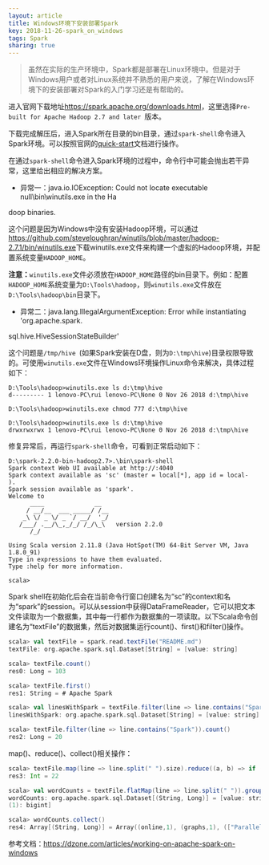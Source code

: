 ```yaml
---
layout: article
title: Windows环境下安装部署Spark
key: 2018-11-26-spark_on_windows
tags: Spark
sharing: true
---
```


> 虽然在实际的生产环境中，Spark都是部署在Linux环境中。但是对于Windows用户或者对Linux系统并不熟悉的用户来说，了解在Windows环境下的安装部署对Spark的入门学习还是有帮助的。
>

<!--more-->

进入官网下载地址<https://spark.apache.org/downloads.html>，这里选择`Pre-built for Apache Hadoop 2.7 and later `版本。

下载完成解压后，进入Spark所在目录的bin目录，通过`spark-shell`命令进入Spark环境。可以按照官网的[quick-start](https://spark.apache.org/docs/latest/quick-start.html)文档进行操作。

在通过`spark-shell`命令进入Spark环境的过程中，命令行中可能会抛出若干异常，这里给出相应的解决方案。

- 异常一：java.io.IOException: Could not locate executable null\bin\winutils.exe in the Ha

doop binaries.

这个问题是因为Windows中没有安装Hadoop环境，可以通过<https://github.com/steveloughran/winutils/blob/master/hadoop-2.7.1/bin/winutils.exe>下载winutils.exe文件来构建一个虚拟的Hadoop环境，并配置系统变量`HADOOP_HOME`。

**注意：**`winutils.exe`文件必须放在`HADOOP_HOME`路径的bin目录下。例如：配置`HADOOP_HOME`系统变量为`D:\Tools\hadoop`，则`winutils.exe`文件放在`D:\Tools\hadoop\bin`目录下。

- 异常二：java.lang.IllegalArgumentException: Error while instantiating 'org.apache.spark.

sql.hive.HiveSessionStateBuilder'

这个问题是`/tmp/hive `(如果Spark安装在D盘，则为`D:\tmp\hive`)目录权限导致的。可使用`winutils.exe`文件在Windows环境操作Linux命令来解决，具体过程如下：

```shell
D:\Tools\hadoop>winutils.exe ls d:\tmp\hive
d--------- 1 lenovo-PC\rui lenovo-PC\None 0 Nov 26 2018 d:\tmp\hive

D:\Tools\hadoop>winutils.exe chmod 777 d:\tmp\hive

D:\Tools\hadoop>winutils.exe ls d:\tmp\hive
drwxrwxrwx 1 lenovo-PC\rui lenovo-PC\None 0 Nov 26 2018 d:\tmp\hive
```
修复异常后，再运行`spark-shell`命令，可看到正常启动如下：

```shell
D:\spark-2.2.0-bin-hadoop2.7>.\bin\spark-shell
Spark context Web UI available at http://:4040
Spark context available as 'sc' (master = local[*], app id = local-
).
Spark session available as 'spark'.
Welcome to
      ____              __
     / __/__  ___ _____/ /__
    _\ \/ _ \/ _ `/ __/  '_/
   /___/ .__/\_,_/_/ /_/\_\   version 2.2.0
      /_/

Using Scala version 2.11.8 (Java HotSpot(TM) 64-Bit Server VM, Java 1.8.0_91)
Type in expressions to have them evaluated.
Type :help for more information.

scala>
```

Spark shell在初始化后会在当前命令行窗口创建名为“sc”的context和名为“spark”的session。可以从session中获得DataFrameReader，它可以把文本文件读取为一个数据集，其中每一行都作为数据集的一项读取。以下Scala命令创建名为“textFile”的数据集，然后对数据集运行count()、first()和filter()操作。 

```scala
scala> val textFile = spark.read.textFile("README.md")
textFile: org.apache.spark.sql.Dataset[String] = [value: string]

scala> textFile.count()
res0: Long = 103

scala> textFile.first()
res1: String = # Apache Spark

scala> val linesWithSpark = textFile.filter(line => line.contains("Spark"))
linesWithSpark: org.apache.spark.sql.Dataset[String] = [value: string]

scala> textFile.filter(line => line.contains("Spark")).count()
res2: Long = 20
```

map()、reduce()、collect()相关操作：

```scala
scala> textFile.map(line => line.split(" ").size).reduce((a, b) => if (a > b) a else b)
res3: Int = 22

scala> val wordCounts = textFile.flatMap(line => line.split(" ")).groupByKey(identity).count()
wordCounts: org.apache.spark.sql.Dataset[(String, Long)] = [value: string, count
(1): bigint]

scala> wordCounts.collect()
res4: Array[(String, Long)] = Array((online,1), (graphs,1), (["Parallel,1), (["Building,1), (thread,1), (documentation,3), (command,,2), (abbreviated,1), (overview,1), (rich,1), (set,2), (-DskipTests,1), (name,1), (page](http://spark.apache.org/documentation.html).,1),(["Specifying,1), (stream,1), (run:,1), (not,1), (programs,2), (tests,2), (./dev/run-tests,1), (will,1), ([run,1), (particular,2), (option,1), (Alternatively,,1), (by,1), (must,1), (using,5), (you,4), (MLlib,1), (DataFrames,,1), (variable,1), (Note,1), (core,1), (more,1), (protocols,1), (guidance,2), (shell:,2), (can,7), (site,,1), (systems.,1), (Maven,1), ([building, 1), (configure,1), (for,12), (README,1), (Interactive,2), (how,3), ([Configuration,1), (Hive,2), (system,1), (provides,1), (Hadoop-supported,1), (pre-built,1...
```



参考文档：<https://dzone.com/articles/working-on-apache-spark-on-windows>
